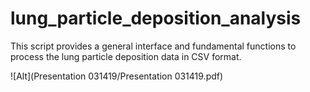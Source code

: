 # lung_particle_deposition_analysis
This script provides a general interface and fundamental functions to process the lung particle deposition data in CSV format.

![Alt](Presentation 031419/Presentation 031419.pdf)


